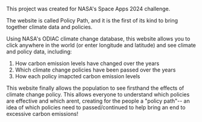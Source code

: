 This project was created for NASA's Space Apps 2024 challenge.

The website is called Policy Path, and it is the first of its kind to bring together climate data and policies.

Using NASA's ODIAC climate change database, this website allows you to click anywhere in the world (or enter longitude and latitude) and see climate and policy data, including:
1. How carbon emission levels have changed over the years
2. Which climate change policies have been passed over the years
3. How each policy imapcted carbon emission levels

This website finally allows the population to see firsthand the effects of climate change policy. This allows everyone to understand which policies are effective and which arent, 
creating for the people a "policy path"-- an idea of which policies need to passed/continued to help bring an end to excessive carbon emissions!
